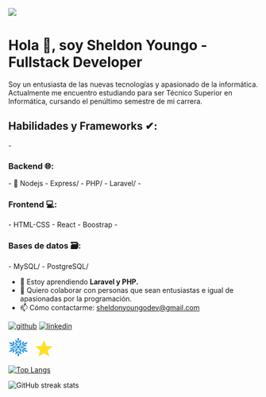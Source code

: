 ![](https://media.licdn.com/dms/image/D4E16AQG-My0tnGR-Mg/profile-displaybackgroundimage-shrink_350_1400/0/1685467427265?e=1712793600&v=beta&t=Jj_2AVmBwj0bGolckd8Lku_MB2T1pWWaA7haNBzXA6w)
<h1>Hola 👋, soy <strong>Sheldon Youngo - Fullstack Developer</strong> </h1>

Soy un entusiasta de las nuevas tecnologías y apasionado de la informática. Actualmente me encuentro estudiando para ser Técnico Superior en Informática, cursando el penúltimo semestre de mi carrera.

<h2>Habilidades y Frameworks ✔:</h2> 
- <h3>Backend 🌐: </h3>
 - 🍃 Nodejs 
 - Express/ 
 - PHP/ 
 - Laravel/ 
- <h3>Frontend 💻:</h3>
 - HTML-CSS 
 - React
 - Boostrap
- <h3>Bases de datos 🗃:</h3>
 - MySQL/ 
 - PostgreSQL/ 


- 🌱 Estoy aprendiendo **Laravel y PHP.** 
- 👯 Quiero colaborar con personas que sean entusiastas e igual de apasionadas por la programación. 
- 📫 Cómo contactarme: sheldonyoungodev@gmail.com 


[<img src='https://cdn.jsdelivr.net/npm/simple-icons@3.0.1/icons/github.svg' alt='github' height='40'>](https://github.com/SheldonYoungo)  [<img src='https://cdn.jsdelivr.net/npm/simple-icons@3.0.1/icons/linkedin.svg' alt='linkedin' height='40'>](https://www.linkedin.com/in/https://www.linkedin.com/in/sheldon-youngo//)  

<a href='https://archiveprogram.github.com/'><img src='https://raw.githubusercontent.com/acervenky/animated-github-badges/master/assets/acbadge.gif' width='40' height='40'></a> <a href='https://stars.github.com/'><img src='https://raw.githubusercontent.com/acervenky/animated-github-badges/master/assets/starbadge.gif' width='35' height='35'></a> 

[![Top Langs](https://github-readme-stats.vercel.app/api/top-langs/?username=SheldonYoungo)](https://github.com/anuraghazra/github-readme-stats)

![GitHub streak stats](https://streak-stats.demolab.com/?user=SheldonYoungo)  

